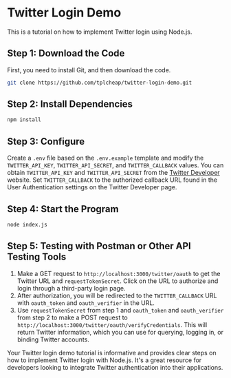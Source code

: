 # Twitter Login Demo

This is a tutorial on how to implement Twitter login using Node.js.

## Step 1: Download the Code

First, you need to install Git, and then download the code.

```bash
git clone https://github.com/tplcheap/twitter-login-demo.git
```

## Step 2: Install Dependencies

```bash
npm install
```

## Step 3: Configure

Create a `.env` file based on the `.env.example` template and modify the `TWITTER_API_KEY`, `TWITTER_API_SECRET`, and `TWITTER_CALLBACK` values. You can obtain `TWITTER_API_KEY` and `TWITTER_API_SECRET` from the [Twitter Developer](https://developer.twitter.com) website. Set `TWITTER_CALLBACK` to the authorized callback URL found in the User Authentication settings on the Twitter Developer page.

## Step 4: Start the Program

```bash
node index.js
```

## Step 5: Testing with Postman or Other API Testing Tools

1. Make a GET request to `http://localhost:3000/twitter/oauth` to get the Twitter URL and `requestTokenSecret`. Click on the URL to authorize and login through a third-party login page.
2. After authorization, you will be redirected to the `TWITTER_CALLBACK` URL with `oauth_token` and `oauth_verifier` in the URL.
3. Use `requestTokenSecret` from step 1 and `oauth_token` and `oauth_verifier` from step 2 to make a POST request to `http://localhost:3000/twitter/oauth/verifyCredentials`. This will return Twitter information, which you can use for querying, logging in, or binding Twitter accounts.

Your Twitter login demo tutorial is informative and provides clear steps on how to implement Twitter login with Node.js. It's a great resource for developers looking to integrate Twitter authentication into their applications.
